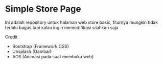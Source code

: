 # Simple Store Page

Ini adalah repository untuk halaman web store basic, fiturnya mungkin tidak terlalu bagus tapi kalau ingin memodifikasi silahkan saja

Credit 

- Bootstrap (Framework CSS)
- Unsplash (Gambar)
- AOS (Animasi pada saat membuka web)
